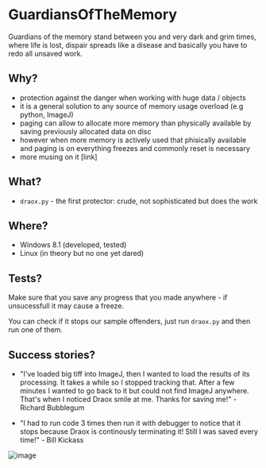 # GuardiansOfTheMemory

Guardians of the memory stand between you and very dark and grim times, where life is lost, dispair spreads like a disease and basically you have to redo all unsaved work.


## Why?

- protection against the danger when working with huge data / objects
- it is a general solution to any source of memory usage overload (e.g python, ImageJ)
- paging can allow to allocate more memory than physically available by saving
previously allocated data on disc
- however when more memory is actively used that phisically available and paging is on
everything freezes and commonly reset is necessary
- more musing on it [link]

## What?

- `draox.py` - the first protector: crude, not sophisticated but does the work

## Where?

- Windows 8.1 (developed, tested)
- Linux (in theory but no one yet dared)

## Tests?

Make sure that you save any progress that you made anywhere - if unsucessfull it may cause a freeze.

You can check if it stops our sample offenders, just run `draox.py` and then run one of them.

## Success stories?

- "I've loaded big tiff into ImageJ, then I wanted to load the results of its processing. It takes a while so I stopped tracking that.
After a few minutes I wanted to go back to it but could not find ImageJ anywhere. That's when I noticed Draox smile at me.
Thanks for saving me!" - Richard Bubblegum

- "I had to run code 3 times then run it with debugger to notice that it stops because Draox is continously terminating it!
Still I was saved every time!" - Bill Kickass

![image](https://user-images.githubusercontent.com/9865688/43545780-159bd1da-95d7-11e8-9dcc-4db86dbe9420.png)
